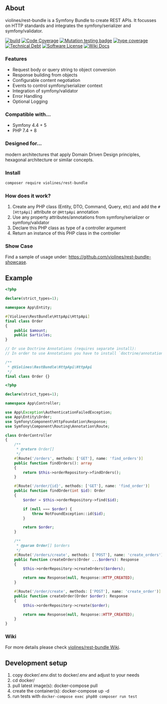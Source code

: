 ## About
violines/rest-bundle is a Symfony Bundle to create REST APIs. It focusses on HTTP standards and integrates the symfony/serializer and symfony/validator.

[![build](https://github.com/violines/rest-bundle/workflows/build/badge.svg)](https://github.com/violines/rest-bundle)
[![Code Coverage](https://codecov.io/gh/violines/rest-bundle/branch/master/graph/badge.svg)](https://codecov.io/gh/violines/rest-bundle/)
[![Mutation testing badge](https://img.shields.io/endpoint?style=flat&url=https%3A%2F%2Fbadge-api.stryker-mutator.io%2Fgithub.com%2Fviolines%2Frest-bundle%2Fmaster)](https://dashboard.stryker-mutator.io/reports/github.com/violines/rest-bundle/master)
[![type coverage](https://shepherd.dev/github/violines/rest-bundle/coverage.svg)](https://shepherd.dev/github/violines/rest-bundle)
[![Technical Debt](https://sonarcloud.io/api/project_badges/measure?project=violines_rest-bundle&metric=sqale_index)](https://sonarcloud.io/dashboard?id=violines_rest-bundle)
[![Software License](https://img.shields.io/badge/license-MIT-green.svg)](LICENSE)
[![Wiki Docs](https://img.shields.io/badge/wiki-docs-B29700)](https://github.com/violines/rest-bundle/wiki)

### Features
* Request body or query string to object conversion
* Response building from objects
* Configurable content negotiation
* Events to control symfony/serializer context
* Integration of symfony/validator
* Error Handling
* Optional Logging

### Compatible with...
* Symfony 4.4 + 5
* PHP 7.4 + 8

### Designed for...
modern architectures that apply Domain Driven Design principles, hexagonal architecture or similar concepts.

### Install
```sh
composer require violines/rest-bundle
```

### How does it work?
1. Create any PHP class (Entity, DTO, Command, Query, etc) and add the `#[HttpApi]` attribute or `@HttpApi` annotation
1. Use any property attributes/annotations from symfony/serializer or symfony/validator
1. Declare this PHP class as type of a controller argument
1. Return an instance of this PHP class in the controller

### Show Case
Find a sample of usage under: https://github.com/violines/rest-bundle-showcase.

## Example

```php
<?php

declare(strict_types=1);

namespace App\Entity;

#[Violines\RestBundle\HttpApi\HttpApi]
final class Order
{
    public $amount;
    public $articles;
}

// Or use Doctrine Annotations (requires separate install):
// In order to use Annotations you have to install `doctrine/annotations` via `composer require doctrine/annotations`

/**
 * @Violines\RestBundle\HttpApi\HttpApi
 */
final class Order {}
```

```php
<?php

declare(strict_types=1);

namespace App\Controller;

use App\Exception\AuthenticationFailedException;
use App\Entity\Order;
use Symfony\Component\HttpFoundation\Response;
use Symfony\Component\Routing\Annotation\Route;

class OrderController
{
    /**
     * @return Order[]
     */
    #[Route('/orders', methods: ['GET'], name: 'find_orders')]
    public function findOrders(): array
    {
        return $this->orderRepository->findOrders();
    }

    #[Route('/order/{id}', methods: ['GET'], name: 'find_order')]
    public function findOrder(int $id): Order
    {
        $order = $this->orderRepository->find($id);

        if (null === $order) {
            throw NotFoundException::id($id);
        }

        return $order;
    }

    /**
     * @param Order[] $orders
     */
    #[Route('/orders/create', methods: ['POST'], name: 'create_orders')]
    public function createOrders(Order ...$orders): Response
    {
        $this->orderRepository->createOrders($orders);

        return new Response(null, Response::HTTP_CREATED);
    }

    #[Route('/order/create', methods: ['POST'], name: 'create_order')]
    public function createOrder(Order $order): Response
    {
        $this->orderRepository->create($order);

        return new Response(null, Response::HTTP_CREATED);
    }
}
```

### Wiki
For more details please check [violines/rest-bundle Wiki](https://github.com/violines/rest-bundle/wiki).

## Development setup
1. copy docker/.env.dist to docker/.env and adjust to your needs
1. cd docker/
1. pull latest image(s): docker-compose pull
1. create the container(s): docker-compose up -d
1. run tests with `docker-compose exec php80 composer run test`

